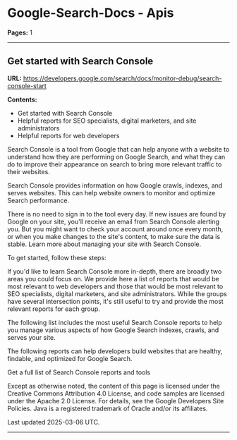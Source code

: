 # Google-Search-Docs - Apis

**Pages:** 1

---

## Get started with Search Console

**URL:** https://developers.google.com/search/docs/monitor-debug/search-console-start

**Contents:**
- Get started with Search Console
- Helpful reports for SEO specialists, digital marketers, and site administrators
- Helpful reports for web developers

Search Console is a tool from Google that can help anyone with a website to understand how they are performing on Google Search, and what they can do to improve their appearance on search to bring more relevant traffic to their websites.

Search Console provides information on how Google crawls, indexes, and serves websites. This can help website owners to monitor and optimize Search performance.

There is no need to sign in to the tool every day. If new issues are found by Google on your site, you'll receive an email from Search Console alerting you. But you might want to check your account around once every month, or when you make changes to the site's content, to make sure the data is stable. Learn more about managing your site with Search Console.

To get started, follow these steps:

If you'd like to learn Search Console more in-depth, there are broadly two areas you could focus on. We provide here a list of reports that would be most relevant to web developers and those that would be most relevant to SEO specialists, digital marketers, and site administrators. While the groups have several intersection points, it's still useful to try and provide the most relevant reports for each group.

The following list includes the most useful Search Console reports to help you manage various aspects of how Google Search indexes, crawls, and serves your site.

The following reports can help developers build websites that are healthy, findable, and optimized for Google Search.

Get a full list of Search Console reports and tools

Except as otherwise noted, the content of this page is licensed under the Creative Commons Attribution 4.0 License, and code samples are licensed under the Apache 2.0 License. For details, see the Google Developers Site Policies. Java is a registered trademark of Oracle and/or its affiliates.

Last updated 2025-03-06 UTC.

---
